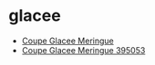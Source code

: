 # glacee

 * [Coupe Glacee Meringue](../../index/c/coupe-glacee-meringue-395053.json)
 * [Coupe Glacee Meringue 395053](../../index/c/coupe-glacee-meringue-395053.json)
